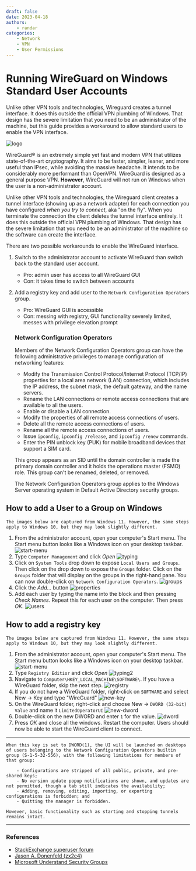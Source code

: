 ```yaml
---
draft: false
date: 2023-04-18
authors:
    - randar
categories:
    - Network
    - VPN
    - User Permissions
---
```


# Running WireGuard on Windows Standard User Accounts

Unlike other VPN tools and technologies, Wireguard creates a tunnel interface. It does this outside the official VPN plumbing of Windows. That design has the severe limitation that you need to be an administrator of the machine, but this guide provides a workaround to allow standard users to enable the VPN interface.

<!-- more -->

![logo](wireguard-logo.jpg)

WireGuard® is an extremely simple yet fast and modern VPN that utilizes state-of-the-art cryptography. It aims to be faster, simpler, leaner, and more useful than IPsec, while avoiding the massive headache. It intends to be considerably more performant than OpenVPN. WireGuard is designed as a general purpose VPN. **However**, WireGuard will not run on Windows when the user is a non-administrator account.

Unlike other VPN tools and technologies, the Wireguard client creates a tunnel interface (showing up as a network adapter) for each connection you have configured *when you try to connect*, aka "on the fly". When you terminate the connection the client deletes the tunnel interface entirely. It does this outside the official VPN plumbing of Windows. That design has the severe limitation that you need to be an administrator of the machine so the software can create the interface.

There are two possible workarounds to enable the WireGuard interface.

1. Switch to the administrator account to activate WireGuard than switch back to the standard user account.
    - Pro: admin user has access to all WireGuard GUI
    - Con: it takes time to switch between accounts
2. Add a registry key and add user to the `Network Configuration Operators` group.
    - Pro: WireGuard GUI is accessible
    - Con: messing with registry, GUI functionality severely limited, messes with privilege elevation prompt
    
    ### Network Configuration Operators

    Members of the Network Configuration Operators group can have the following administrative privileges to manage configuration of networking features:

    - Modify the Transmission Control Protocol/Internet Protocol (TCP/IP) properties for a local area network (LAN) connection, which includes the IP address, the subnet mask, the default gateway, and the name servers.
    - Rename the LAN connections or remote access connections that are available to all the users.
    - Enable or disable a LAN connection.
    - Modify the properties of all remote access connections of users.
    - Delete all the remote access connections of users.
    - Rename all the remote access connections of users.
    - Issue `ipconfig`, `ipconfig /release`, and `ipconfig /renew` commands.
    - Enter the PIN unblock key (PUK) for mobile broadband devices that support a SIM card.
        
    This group appears as an SID until the domain controller is made the primary domain controller and it holds the operations master (FSMO) role. This group can't be renamed, deleted, or removed.

    The Network Configuration Operators group applies to the Windows Server operating system in Default Active Directory security groups.

## How to add a User to a Group on Windows


    The images below are captured from Windows 11. However, the same steps apply to Windows 10, but they may look slightly different.

1. From the administrator account, open your computer's Start menu. The Start menu button looks like a Windows icon on your desktop taskbar.
  ![start-menu](start-menu.png)
2. Type `Computer Management` and click *Open*
    ![typing](typing.png)
3. Click on `System Tools` drop down to expose `Local Users and Groups`. Then click on the drop down to expose the `Groups` folder. Click on the `Groups` folder that will display on the groups in the right-hand pane. You can now double-click on `Network Configuration Operators`.
   ![groups](groups.png)
4. Click the *Add...* button
    ![properties](properties.png)
5. Add each user by typing the name into the block and then pressing *Check Names*. Repeat this for each user on the computer. Then press *OK*.
    ![users](user.png)

## How to add a registry key

    The images below are captured from Windows 11. However, the same steps apply to Windows 10, but they may look slightly different.

1. From the administrator account, open your computer's Start menu. The Start menu button looks like a Windows icon on your desktop taskbar.
    ![start-menu](start-menu.png)
2. Type `Registry Editior` and click *Open*
    ![typing2](typing2.png)
3. Navigate to `Computer\HKEY_LOCAL_MACHINE\SOFTWARE\`. If you have a WireGuard folder, skip the next step.
    ![registry](registry.png)
4. If you do not have a WireGuard folder, right-click on `SOFTWARE` and select New -> Key and type "WireGuard"
    ![new-key](new-key.png)
5. On the WireGuard folder, right-click and choose New -> `DWORD (32-bit) Value` and name it `LimitedOperatorUI`
    ![new-dword](new-dword.png)
6. Double-click on the new DWORD and enter `1` for the value.
    ![dword](dword.png)
7. Press *OK* and close all the windows. Restart the computer. Users should now be able to start the WireGuard client to connect.

---

    When this key is set to DWORD(1), the UI will be launched on desktops of users belonging to the Network Configuration Operators builtin group (S-1-5-32-556), with the following limitations for members of that group:

        - Configurations are stripped of all public, private, and pre-shared keys;
        - No version update popup notifications are shown, and updates are not permitted, though a tab still indicates the availability;
        - Adding, removing, editing, importing, or exporting configurations is forbidden; and
        - Quitting the manager is forbidden.
        
    However, basic functionality such as starting and stopping tunnels remains intact.

---
### References

  - [StackExchange superuser forum](https://superuser.com/questions/1488844/issues-running-wireguard-on-windows-10-as-non-administrator-ui-is-only-access#1527973)
  - [Jason A. Donenfeld (zx2c4)](https://git.zx2c4.com/wireguard-windows/about/docs/adminregistry.md)
  - [Microsoft Understand Security Groups](https://learn.microsoft.com/en-us/windows-server/identity/ad-ds/manage/understand-security-groups#network-configuration-operators)